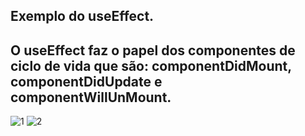 ## Exemplo do useEffect.
## O useEffect faz o papel dos componentes de ciclo de vida que são: componentDidMount, componentDidUpdate e componentWillUnMount.



![1](https://user-images.githubusercontent.com/63211449/111081659-1f26a100-84e3-11eb-8586-599b2057e328.png)
![2](https://user-images.githubusercontent.com/63211449/111081662-1fbf3780-84e3-11eb-843b-44e365488929.png)

